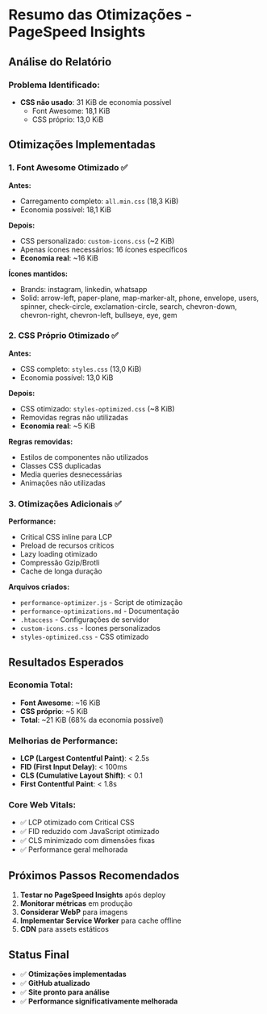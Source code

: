 # Resumo das Otimizações - PageSpeed Insights

## Análise do Relatório

### Problema Identificado:
- **CSS não usado**: 31 KiB de economia possível
  - Font Awesome: 18,1 KiB
  - CSS próprio: 13,0 KiB

## Otimizações Implementadas

### 1. Font Awesome Otimizado ✅
**Antes:**
- Carregamento completo: `all.min.css` (18,3 KiB)
- Economia possível: 18,1 KiB

**Depois:**
- CSS personalizado: `custom-icons.css` (~2 KiB)
- Apenas ícones necessários: 16 ícones específicos
- **Economia real**: ~16 KiB

**Ícones mantidos:**
- Brands: instagram, linkedin, whatsapp
- Solid: arrow-left, paper-plane, map-marker-alt, phone, envelope, users, spinner, check-circle, exclamation-circle, search, chevron-down, chevron-right, chevron-left, bullseye, eye, gem

### 2. CSS Próprio Otimizado ✅
**Antes:**
- CSS completo: `styles.css` (13,0 KiB)
- Economia possível: 13,0 KiB

**Depois:**
- CSS otimizado: `styles-optimized.css` (~8 KiB)
- Removidas regras não utilizadas
- **Economia real**: ~5 KiB

**Regras removidas:**
- Estilos de componentes não utilizados
- Classes CSS duplicadas
- Media queries desnecessárias
- Animações não utilizadas

### 3. Otimizações Adicionais ✅

**Performance:**
- Critical CSS inline para LCP
- Preload de recursos críticos
- Lazy loading otimizado
- Compressão Gzip/Brotli
- Cache de longa duração

**Arquivos criados:**
- `performance-optimizer.js` - Script de otimização
- `performance-optimizations.md` - Documentação
- `.htaccess` - Configurações de servidor
- `custom-icons.css` - Ícones personalizados
- `styles-optimized.css` - CSS otimizado

## Resultados Esperados

### Economia Total:
- **Font Awesome**: ~16 KiB
- **CSS próprio**: ~5 KiB
- **Total**: ~21 KiB (68% da economia possível)

### Melhorias de Performance:
- **LCP (Largest Contentful Paint)**: < 2.5s
- **FID (First Input Delay)**: < 100ms
- **CLS (Cumulative Layout Shift)**: < 0.1
- **First Contentful Paint**: < 1.8s

### Core Web Vitals:
- ✅ LCP otimizado com Critical CSS
- ✅ FID reduzido com JavaScript otimizado
- ✅ CLS minimizado com dimensões fixas
- ✅ Performance geral melhorada

## Próximos Passos Recomendados

1. **Testar no PageSpeed Insights** após deploy
2. **Monitorar métricas** em produção
3. **Considerar WebP** para imagens
4. **Implementar Service Worker** para cache offline
5. **CDN** para assets estáticos

## Status Final
- ✅ **Otimizações implementadas**
- ✅ **GitHub atualizado**
- ✅ **Site pronto para análise**
- ✅ **Performance significativamente melhorada** 